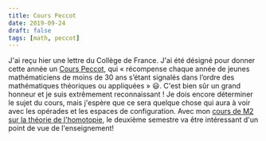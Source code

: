 ```yaml
---
title: Cours Peccot
date: 2019-09-24
draft: false
tags: [math, peccot]
---
```


J'ai reçu hier une lettre du Collège de France.
J'ai été désigné pour donner cette année un [Cours Peccot](https://www.college-de-france.fr/site/cours-peccot/index.htm), qui « récompense chaque année de jeunes mathématiciens de moins de 30 ans s’étant signalés dans l’ordre des mathématiques théoriques ou appliquées » 😃.
C'est bien sûr un grand honneur et je suis extrêmement reconnaissant !
Je dois encore déterminer le sujet du cours, mais j'espère que ce sera quelque chose qui aura à voir avec les opérades et les espaces de configuration.
Avec mon [cours de M2 sur la théorie de l'homotopie](/class/19-20-homotopie), le deuxième semestre va être intéressant d'un point de vue de l'enseignement!

<!--more-->
